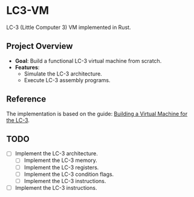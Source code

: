 # LC3-VM
LC-3 (Little Computer 3) VM implemented in Rust.

## Project Overview

- **Goal**: Build a functional LC-3 virtual machine from scratch.
- **Features**:
  - Simulate the LC-3 architecture.
  - Execute LC-3 assembly programs.

## Reference

The implementation is based on the guide: [Building a Virtual Machine for the LC-3](https://www.jmeiners.com/lc3-vm/).

## TODO
- [ ] Implement the LC-3 architecture.
  - [ ] Implement the LC-3 memory.
  - [ ] Implement the LC-3 registers.
  - [ ] Implement the LC-3 condition flags.
  - [ ] Implement the LC-3 instructions.
- [ ] Implement the LC-3 instructions.
